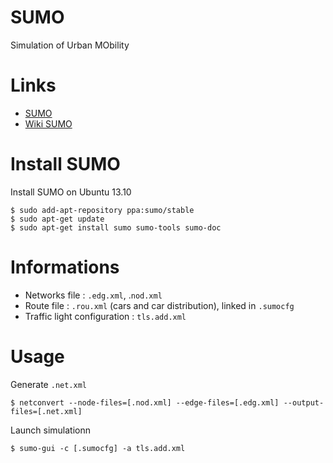 # SUMO

Simulation of Urban MObility  

# Links

* [SUMO](http://sumo-sim.org/)
* [Wiki SUMO](http://sumo-sim.org/wiki/Main_Page)

# Install SUMO

Install SUMO on Ubuntu 13.10
	
	$ sudo add-apt-repository ppa:sumo/stable
	$ sudo apt-get update
	$ sudo apt-get install sumo sumo-tools sumo-doc

# Informations

* Networks file : `.edg.xml`, .`nod.xml`
* Route file : `.rou.xml` (cars and car distribution), linked in `.sumocfg`
* Traffic light configuration : `tls.add.xml`

# Usage

Generate `.net.xml`

	$ netconvert --node-files=[.nod.xml] --edge-files=[.edg.xml] --output-files=[.net.xml]

Launch simulationn

	$ sumo-gui -c [.sumocfg] -a tls.add.xml

